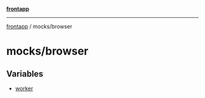 [**frontapp**](../../README.md)

***

[frontapp](../../README.md) / mocks/browser

# mocks/browser

## Variables

- [worker](variables/worker.md)
